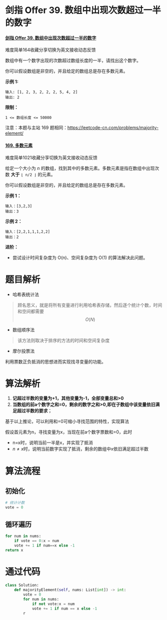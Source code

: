 # 剑指 Offer 39. 数组中出现次数超过一半的数字

#### [剑指 Offer 39. 数组中出现次数超过一半的数字](https://leetcode-cn.com/problems/shu-zu-zhong-chu-xian-ci-shu-chao-guo-yi-ban-de-shu-zi-lcof/)

难度简单164收藏分享切换为英文接收动态反馈

数组中有一个数字出现的次数超过数组长度的一半，请找出这个数字。

你可以假设数组是非空的，并且给定的数组总是存在多数元素。

**示例 1:**

```
输入: [1, 2, 3, 2, 2, 2, 5, 4, 2]
输出: 2
```

**限制：**

```
1 <= 数组长度 <= 50000
```

注意：本题与主站 169 题相同：https://leetcode-cn.com/problems/majority-element/

####  [169. 多数元素](https://leetcode-cn.com/problems/majority-element/)

难度简单1021收藏分享切换为英文接收动态反馈

给定一个大小为 *n* 的数组，找到其中的多数元素。多数元素是指在数组中出现次数 **大于** `⌊ n/2 ⌋` 的元素。

你可以假设数组是非空的，并且给定的数组总是存在多数元素。

**示例 1：**

```
输入：[3,2,3]
输出：3
```

**示例 2：**

```
输入：[2,2,1,1,1,2,2]
输出：2
```

**进阶：**

- 尝试设计时间复杂度为 O(n)、空间复杂度为 O(1) 的算法解决此问题。



# 题目解析

- 哈希表统计法

> 顾名思义，就是将所有变量进行利用哈希表存储，然后逐个统计个数，时间和空间都需要$$O(N)$$

- 数组顺序法

> 该方法则取决于排序的方法的时间和空间复杂度

- 摩尔投票法

利用票数正负抵消的思想进而实现找寻变量的功能。

# 算法解析

1. **记超过半数的变量为+1，其他变量为-1，全部变量总和>0**
2. **当数组的前a个数字之和=0，剩余的数字之和>0,即在子数组中该变量依旧满足超过半数的要求**；

基于以上推论，可以利用和=0可缩小寻找范围的特性，实现算法

假设首元素为n，寻找变量为x，当现在前a个数字票数和=0，此时

- n=x时，说明当前一半是x，并实现了抵消
- $n \neq x$时，说明当前数字实现了抵消，剩余的数组中x依旧满足超过半数

# 算法流程

## 初始化

```python
# 统计计数
vote = 0
```

## 循环遍历

```python
for num in nums:
    if vote == 0:x = num
    vote += 1 if num==x else -1
return x
```

# 通过代码

```python
class Solution:
    def majorityElement(self, nums: List[int]) -> int:
        vote = 0
        for num in nums:
            if not vote:x = num
            vote += 1 if num == x else -1
        r
```

